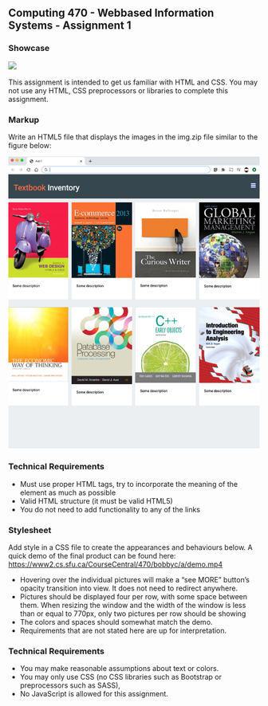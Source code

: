 ## Computing 470 - Webbased Information Systems - Assignment 1

### Showcase

![](a1.gif)

This assignment is intended to get us familiar with HTML and CSS. You may not use any HTML, CSS preprocessors or libraries to complete this assignment.

### Markup

Write an HTML5 file that displays the images in the img.zip file similar to the figure below:

![](sample.png)

### Technical Requirements

- Must use proper HTML tags, try to incorporate the meaning of the element as much as possible
- Valid HTML structure (it must be valid HTML5)
- You do not need to add functionality to any of the links

### Stylesheet

Add style in a CSS file to create the appearances and behaviours below. A quick demo of the final product can be found here: https://www2.cs.sfu.ca/CourseCentral/470/bobbyc/a/demo.mp4

- Hovering over the individual pictures will make a “see MORE” button’s opacity transition into view. It does not need to redirect anywhere.
- Pictures should be displayed four per row, with some space between them. When resizing the window and the width of the window is less than or equal to 770px, only two pictures per row should be showing
- The colors and spaces should somewhat match the demo.
- Requirements that are not stated here are up for interpretation.

### Technical Requirements

- You may make reasonable assumptions about text or colors.
- You may only use CSS (no CSS libraries such as Bootstrap or preprocessors such as SASS),
- No JavaScript is allowed for this assignment.
